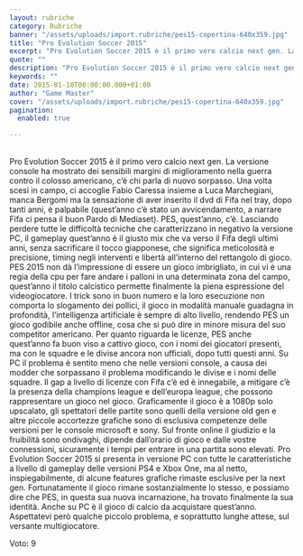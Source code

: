```yaml
---
layout: rubriche
category: Rubriche
banner: "/assets/uploads/import.rubriche/pes15-copertina-640x359.jpg"
title: "Pro Evolution Soccer 2015"
excerpt: "Pro Evolution Soccer 2015 è il primo vero calcio next gen. La versione console ha mostrato dei sensibili margini di miglioramento nella guerra contro il colosso americano, c’è chi parla di nuovo sorpasso. Una volta scesi in campo, ci accoglie Fabio Caressa insieme a Luca Marchegiani, manca Bergomi ma la sensazione di aver inserito il [&hellip"
quote: ""
description: "Pro Evolution Soccer 2015 è il primo vero calcio next gen. La versione console ha mostrato dei sensibili margini di miglioramento nella guerra contro il colosso americano, c’è chi parla di nuovo sorpasso. Una volta scesi in campo, ci accoglie Fabio Caressa insieme a Luca Marchegiani, manca Bergomi ma la sensazione di aver inserito il [&hellip"
keywords: ""
date: 2015-01-10T00:00:00.000+01:00
author: "Game Master"
cover: "/assets/uploads/import.rubriche/pes15-copertina-640x359.jpg"
pagination:
  enabled: true

---
```


[](https://hotmc.com/wp-content/uploads/2015/01/pes15-copertina.jpg)  
Pro Evolution Soccer 2015 è il primo vero calcio next gen. La versione console ha mostrato dei sensibili margini di miglioramento nella guerra contro il colosso americano, c’è chi parla di nuovo sorpasso. Una volta scesi in campo, ci accoglie Fabio Caressa insieme a Luca Marchegiani, manca Bergomi ma la sensazione di aver inserito il dvd di Fifa nel tray, dopo tanti anni, è palpabile (quest’anno c’è stato un avvicendamento, a narrare Fifa ci pensa il buon Pardo di Mediaset). PES, quest’anno, c’è. Lasciando perdere tutte le difficoltà tecniche che caratterizzano in negativo la versione PC, il gameplay quest’anno è il giusto mix che va verso il Fifa degli ultimi anni, senza sacrificare il tocco giapponese, che significa meticolosità e precisione, timing negli interventi e libertà all’interno del rettangolo di gioco. PES 2015 non dà l’impressione di essere un gioco imbrigliato, in cui vi è una regia della cpu per fare andare i palloni in una determinata zona del campo, quest’anno il titolo calcistico permette finalmente la piena espressione del videogiocatore. I trick sono in buon numero e la loro esecuzione non comporta lo slogamento dei pollici, il gioco in modalità manuale guadagna in profondità, l’intelligenza artificiale è sempre di alto livello, rendendo PES un gioco godibile anche offline, cosa che si può dire in minore misura del suo competitor americano. Per quanto riguarda le licenze, PES anche quest’anno fa buon viso a cattivo gioco, con i nomi dei giocatori presenti, ma con le squadre e le divise ancora non ufficiali, dopo tutti questi anni. Su PC il problema è sentito meno che nelle versioni console, a causa dei modder che sorpassano il problema modificando le divise e i nomi delle squadre. Il gap a livello di licenze con Fifa c’è ed è innegabile, a mitigare c’è la presenza della champions league e dell’europa league, che possono rappresentare un gioco nel gioco. Graficamente il gioco è a 1080p solo upscalato, gli spettatori delle partite sono quelli della versione old gen e altre piccole accortezze grafiche sono di esclusiva competenze delle versioni per le console microsoft e sony. Sul fronte online il giudizio e la fruibilità sono ondivaghi, dipende dall’orario di gioco e dalle vostre connessioni, sicuramente i tempi per entrare in una partita sono elevati. Pro Evolution Soccer 2015 si presenta in versione PC con tutte le caratteristiche a livello di gameplay delle versioni PS4 e Xbox One, ma al netto, inspiegabilmente, di alcune features grafiche rimaste esclusive per la next gen. Fortunatamente il gioco rimane sostanzialmente lo stesso, e possiamo dire che PES, in questa sua nuova incarnazione, ha trovato finalmente la sua identità. Anche su PC è il gioco di calcio da acquistare quest’anno. Aspettatevi però qualche piccolo problema, e soprattutto lunghe attese, sul versante multigiocatore.

Voto: 9